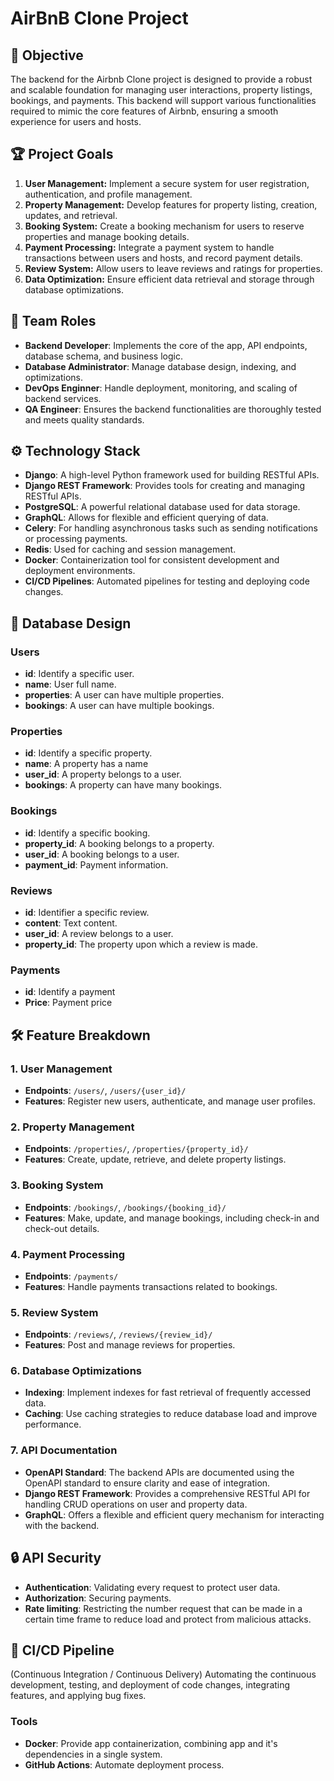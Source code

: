 # AirBnB Clone Project

## 🚀 Objective
The backend for the Airbnb Clone project is designed to provide a robust and scalable foundation for managing user interactions, property listings, bookings, and payments. This backend will support various functionalities required to mimic the core features of Airbnb, ensuring a smooth experience for users and hosts.
## 🏆 Project Goals
1. **User Management:** Implement a secure system for user registration, authentication, and profile management.
2. **Property Management:** Develop features for property listing, creation, updates, and retrieval.
3. **Booking System:** Create a booking mechanism for users to reserve properties and manage booking details.
4. **Payment Processing:** Integrate a payment system to handle transactions between users and hosts, and record payment details.
5. **Review System:** Allow users to leave reviews and ratings for properties.
6. **Data Optimization:** Ensure efficient data retrieval and storage through database optimizations.
## 👥 Team Roles
- **Backend Developer**: Implements the core of the app, API endpoints, database schema, and business logic.
- **Database Administrator**: Manage database design, indexing, and optimizations.
- **DevOps Enginner**: Handle deployment, monitoring, and scaling of backend services.
- **QA Engineer**: Ensures the backend functionalities are thoroughly tested and meets quality standards.
## ⚙️ Technology Stack
- **Django**: A high-level Python framework used for building RESTful APIs.
- **Django REST Framework**: Provides tools for creating and managing RESTful APIs.
- **PostgreSQL**: A powerful relational database used for data storage.
- **GraphQL**: Allows for flexible and efficient querying of data.
- **Celery**: For handling asynchronous tasks such as sending notifications or processing payments.
- **Redis**: Used for caching and session management.
- **Docker**: Containerization tool for consistent development and deployment environments.
- **CI/CD Pipelines**: Automated pipelines for testing and deploying code changes.
## 🧱 Database Design
### Users
- **id**: Identify a specific user.
- **name**: User full name.
- **properties**: A user can have multiple properties.
- **bookings**: A user can have multiple bookings.
### Properties
- **id**: Identify a specific property.
- **name**: A property has a name
- **user_id**: A property belongs to a user.
- **bookings**: A property can have many bookings.
### Bookings
- **id**: Identify a specific booking.
- **property_id**: A booking belongs to a property.
- **user_id**: A booking belongs to a user.
- **payment_id**: Payment information.
### Reviews
- **id**: Identifier a specific review.
- **content**: Text content.
- **user_id**: A review belongs to a user.
- **property_id**: The property upon which a review is made.
### Payments
- **id**: Identify a payment
- **Price**: Payment price
## 🛠️ Feature Breakdown
### 1. User Management
- **Endpoints**: `/users/`, `/users/{user_id}/`
- **Features**: Register new users, authenticate, and manage user profiles.
### 2. Property Management
- **Endpoints**: `/properties/`, `/properties/{property_id}/`
- **Features**: Create, update, retrieve, and delete property listings.
### 3. Booking System
- **Endpoints**: `/bookings/`, `/bookings/{booking_id}/`
- **Features**: Make, update, and manage bookings, including check-in and check-out details.
### 4. Payment Processing
- **Endpoints**: `/payments/`
- **Features**: Handle payments transactions related to bookings.
### 5. Review System
- **Endpoints**: `/reviews/`, `/reviews/{review_id}/`
- **Features**: Post and manage reviews for properties.
### 6. Database Optimizations
- **Indexing**: Implement indexes for fast retrieval of frequently accessed data.
- **Caching**: Use caching strategies to reduce database load and improve performance.
### 7. API Documentation
- **OpenAPI Standard**: The backend APIs are documented using the OpenAPI standard to ensure clarity and ease of integration.
- **Django REST Framework**: Provides a comprehensive RESTful API for handling CRUD operations on user and property data.
- **GraphQL**: Offers a flexible and efficient query mechanism for interacting with the backend.
## 🔒 API Security
- **Authentication**: Validating every request to protect user data.
- **Authorization**: Securing payments.
- **Rate limiting**: Restricting the number request that can be made in a certain time frame to reduce load and protect from malicious attacks.
## 🔁 CI/CD Pipeline
(Continuous Integration / Continuous Delivery)
Automating the continuous development, testing, and deployment of code changes, integrating features, and applying bug fixes.
### Tools
- **Docker**: Provide app containerization, combining app and it's dependencies in a single system.
- **GitHub Actions**: Automate deployment process.

